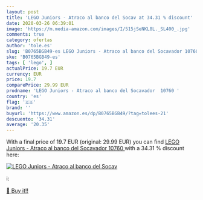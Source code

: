 ```yaml
---
layout: post
title: 'LEGO Juniors - Atraco al banco del Socav at 34.31 % discount'
date: 2020-03-26 06:39:01
image: 'https://m.media-amazon.com/images/I/515jSeNKL8L._SL400_.jpg'
comments: true
category: ofertas
author: 'tole.es'
slug: 'B0765BGB49-es LEGO Juniors - Atraco al banco del Socavador 10760'
sku: 'B0765BGB49-es'
tags: [ 'lego', ]
actualPrice: 19.7 EUR
currency: EUR
price: 19.7
comparePrice: 29.99 EUR
prodname: 'LEGO Juniors - Atraco al banco del Socavador  10760 '
country: 'es'
flag: '🇪🇸'
brand: ''
buyurl: 'https://www.amazon.es/dp/B0765BGB49/?tag=tolees-21'
descuento: '34.31'
average: '20.35'
---
```


With a final price of 19.7 EUR (original: 29.99 EUR) you can find [LEGO Juniors - Atraco al banco del Socavador  10760 ](https://www.amazon.es/dp/B0765BGB49/?tag=tolees-21) with a  34.31 % discount here:

[![LEGO Juniors - Atraco al banco del Socav](https://m.media-amazon.com/images/I/515jSeNKL8L._SL400_.jpg)](https://www.amazon.es/dp/B0765BGB49/?tag=tolees-21)

ℹ️:


[🛒 Buy it!!](https://www.amazon.es/dp/B0765BGB49/?tag=tolees-21)

